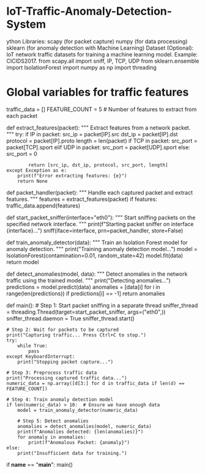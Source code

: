 # IoT-Traffic-Anomaly-Detection-System
ython Libraries: scapy (for packet capture) numpy (for data processing) sklearn (for anomaly detection with Machine Learning) Dataset (Optional): IoT network traffic datasets for training a machine learning model. Example: CICIDS2017.
from scapy.all import sniff, IP, TCP, UDP
from sklearn.ensemble import IsolationForest
import numpy as np
import threading

# Global variables for traffic features
traffic_data = []
FEATURE_COUNT = 5  # Number of features to extract from each packet

def extract_features(packet):
    """
    Extract features from a network packet.
    """
    try:
        if IP in packet:
            src_ip = packet[IP].src
            dst_ip = packet[IP].dst
            protocol = packet[IP].proto
            length = len(packet)
            if TCP in packet:
                src_port = packet[TCP].sport
            elif UDP in packet:
                src_port = packet[UDP].sport
            else:
                src_port = 0

            return [src_ip, dst_ip, protocol, src_port, length]
    except Exception as e:
        print(f"Error extracting features: {e}")
        return None

def packet_handler(packet):
    """
    Handle each captured packet and extract features.
    """
    features = extract_features(packet)
    if features:
        traffic_data.append(features)

def start_packet_sniffer(interface="eth0"):
    """
    Start sniffing packets on the specified network interface.
    """
    print(f"Starting packet sniffer on interface {interface}...")
    sniff(iface=interface, prn=packet_handler, store=False)

def train_anomaly_detector(data):
    """
    Train an Isolation Forest model for anomaly detection.
    """
    print("Training anomaly detection model...")
    model = IsolationForest(contamination=0.01, random_state=42)
    model.fit(data)
    return model

def detect_anomalies(model, data):
    """
    Detect anomalies in the network traffic using the trained model.
    """
    print("Detecting anomalies...")
    predictions = model.predict(data)
    anomalies = [data[i] for i in range(len(predictions)) if predictions[i] == -1]
    return anomalies

def main():
    # Step 1: Start packet sniffing in a separate thread
    sniffer_thread = threading.Thread(target=start_packet_sniffer, args=("eth0",))
    sniffer_thread.daemon = True
    sniffer_thread.start()

    # Step 2: Wait for packets to be captured
    print("Capturing traffic... Press Ctrl+C to stop.")
    try:
        while True:
            pass
    except KeyboardInterrupt:
        print("Stopping packet capture...")

    # Step 3: Preprocess traffic data
    print("Processing captured traffic data...")
    numeric_data = np.array([d[3:] for d in traffic_data if len(d) == FEATURE_COUNT])

    # Step 4: Train anomaly detection model
    if len(numeric_data) > 10:  # Ensure we have enough data
        model = train_anomaly_detector(numeric_data)

        # Step 5: Detect anomalies
        anomalies = detect_anomalies(model, numeric_data)
        print(f"Anomalies detected: {len(anomalies)}")
        for anomaly in anomalies:
            print(f"Anomalous Packet: {anomaly}")
    else:
        print("Insufficient data for training.")

if __name__ == "__main__":
    main()
